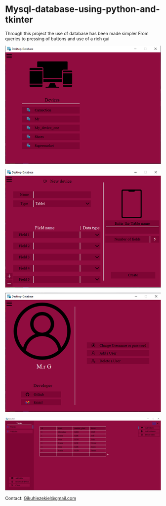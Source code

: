 # Mysql-database-using-python-and-tkinter

Through this project the use of database has been made simpler
From queries to pressing of buttons and use of a rich gui

![Home](Capture3.PNG)

![Add device/database](Capture2.PNG)

![Settings](Capture.PNG)

![Database and its content](Capture4.PNG)

Contact: Gikuhiezekiel@gmail.com
